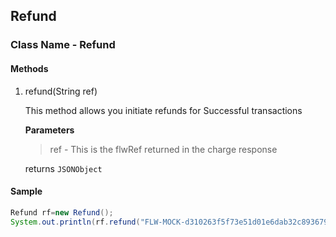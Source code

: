 ## Refund

### Class Name - Refund

#### Methods
1. refund(String ref)

    This method allows you initiate refunds for Successful transactions
    
    **Parameters**
    
    >ref - This is the flwRef returned in the charge response
    
    returns `JSONObject`
    
 
 
#### Sample

```java
Refund rf=new Refund();
System.out.println(rf.refund("FLW-MOCK-d310263f5f73e51d01e6dab32c893679"));
```

